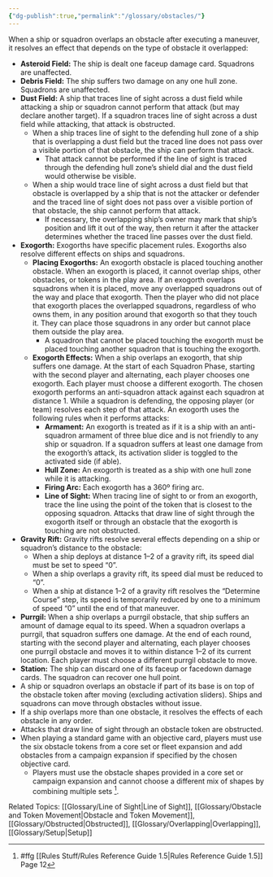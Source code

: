 ```yaml
---
{"dg-publish":true,"permalink":"/glossary/obstacles/"}
---
```


When a ship or squadron overlaps an obstacle after executing a maneuver, it resolves an effect that depends on the type of obstacle it overlapped:

- **Asteroid Field:** The ship is dealt one faceup damage card. Squadrons are unaffected.
- **Debris Field:** The ship suffers two damage on any one hull zone. Squadrons are unaffected.
- **Dust Field:** A ship that traces line of sight across a dust field while attacking a ship or squadron cannot perform that attack (but may declare another target). If a squadron traces line of sight across a dust field while attacking, that attack is obstructed.
  - When a ship traces line of sight to the defending hull zone of a ship that is overlapping a dust field but the traced line does not pass over a visible portion of that obstacle, the ship can perform that attack.
    - That attack cannot be performed if the line of sight is traced through the defending hull zone’s shield dial and the dust field would otherwise be visible.
  - When a ship would trace line of sight across a dust field but that obstacle is overlapped by a ship that is not the attacker or defender and the traced line of sight does not pass over a visible portion of that obstacle, the ship cannot perform that attack.
    - If necessary, the overlapping ship’s owner may mark that ship’s position and lift it out of the way, then return it after the attacker determines whether the traced line passes over the dust field.
- **Exogorth:** Exogorths have specific placement rules. Exogorths also resolve different effects on ships and squadrons.
  - **Placing Exogorths:** An exogorth obstacle is placed touching another obstacle. When an exogorth is placed, it cannot overlap ships, other obstacles, or tokens in the play area. If an exogorth overlaps squadrons when it is placed, move any overlapped squadrons out of the way and place that exogorth. Then the player who did not place that exogorth places the overlapped squadrons, regardless of who owns them, in any position around that exogorth so that they touch it. They can place those squadrons in any order but cannot place them outside the play area.
    - A squadron that cannot be placed touching the exogorth must be placed touching another squadron that is touching the exogorth.
  - **Exogorth Effects:** When a ship overlaps an exogorth, that ship suffers one damage. At the start of each Squadron Phase, starting with the second player and alternating, each player chooses one exogorth. Each player must choose a different exogorth. The chosen exogorth performs an anti-squadron attack against each squadron at distance 1. While a squadron is defending, the opposing player (or team) resolves each step of that attack. An exogorth uses the following rules when it performs attacks:
    - **Armament:** An exogorth is treated as if it is a ship with an anti-squadron armament of three blue dice and is not friendly to any ship or squadron. If a squadron suffers at least one damage from the exogorth’s attack, its activation slider is toggled to the activated side (if able).
    - **Hull Zone:** An exogorth is treated as a ship with one hull zone while it is attacking.
    - **Firing Arc:** Each exogorth has a 360º firing arc.
    - **Line of Sight:** When tracing line of sight to or from an exogorth, trace the line using the point of the token that is closest to the opposing squadron. Attacks that draw line of sight through the exogorth itself or through an obstacle that the exogorth is touching are not obstructed.
- **Gravity Rift:** Gravity rifts resolve several effects depending on a ship or squadron’s distance to the obstacle:
  - When a ship deploys at distance 1–2 of a gravity rift, its speed dial must be set to speed “0”.
  - When a ship overlaps a gravity rift, its speed dial must be reduced to “0”.
  - When a ship at distance 1–2 of a gravity rift resolves the “Determine Course” step, its speed is temporarily reduced by one to a minimum of speed “0” until the end of that maneuver.
- **Purrgil:** When a ship overlaps a purrgil obstacle, that ship suffers an amount of damage equal to its speed. When a squadron overlaps a purrgil, that squadron suffers one damage. At the end of each round, starting with the second player and alternating, each player chooses one purrgil obstacle and moves it to within distance 1–2 of its current location. Each player must choose a different purrgil obstacle to move.
- **Station:** The ship can discard one of its faceup or facedown damage cards. The squadron can recover one hull point.
- A ship or squadron overlaps an obstacle if part of its base is on top of the obstacle token after moving (excluding activation sliders). Ships and squadrons can move through obstacles without issue.
- If a ship overlaps more than one obstacle, it resolves the effects of each obstacle in any order.
- Attacks that draw line of sight through an obstacle token are obstructed.
- When playing a standard game with an objective card, players must use the six obstacle tokens from a core set or fleet expansion and add obstacles from a campaign expansion if specified by the chosen objective card.
  - Players must use the obstacle shapes provided in a core set or campaign expansion and cannot choose a different mix of shapes by combining multiple sets [^1].

Related Topics: [[Glossary/Line of Sight\|Line of Sight]], [[Glossary/Obstacle and Token Movement\|Obstacle and Token Movement]], [[Glossary/Obstructed\|Obstructed]], [[Glossary/Overlapping\|Overlapping]], [[Glossary/Setup\|Setup]]

[^1]: #ffg [[Rules Stuff/Rules Reference Guide 1.5\|Rules Reference Guide 1.5]] Page 12